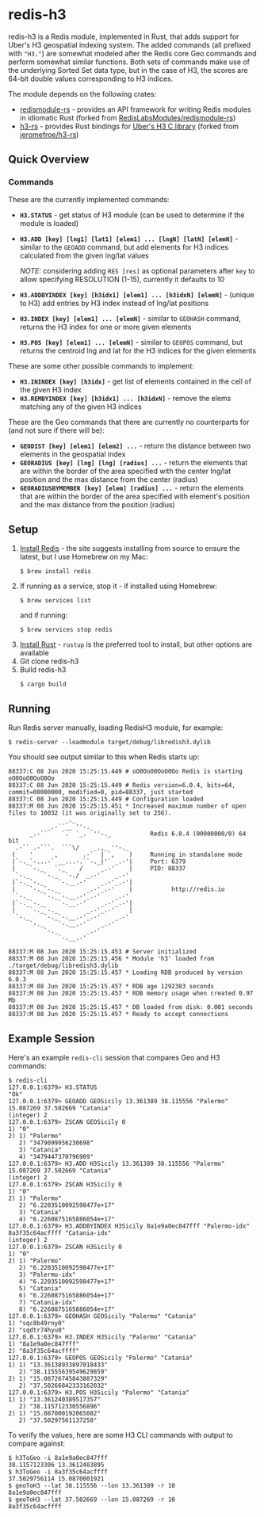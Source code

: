# redis-h3

redis-h3 is a Redis module, implemented in Rust, that adds support for Uber's H3 geospatial indexing system. The added
commands (all prefixed with `"H3."`) are somewhat modeled after the Redis core Geo commands and perform somewhat similar
functions. Both sets of commands make use of the underlying Sorted Set data type, but in the case of H3,
the scores are 64-bit double values corresponding to H3 indices.

The module depends on the following crates:

* [redismodule-rs](https://github.com/clarkcb/redismodule-rs) - provides an API framework for writing Redis modules in
  idiomatic Rust (forked from [RedisLabsModules/redismodule-rs](https://github.com/RedisLabsModules/redismodule-rs))
* [h3-rs](https://github.com/clarkcb/h3-rs) - provides Rust bindings for
  [Uber's H3 C library](https://uber.github.io/h3/) (forked from [jeromefroe/h3-rs](https://github.com/jeromefroe/h3-rs))

## Quick Overview
### Commands
These are the currently implemented commands:
* __`H3.STATUS`__ - get status of H3 module (can be used to determine if the module is loaded)
* __`H3.ADD [key] [lng1] [lat1] [elem1] ... [lngN] [latN] [elemN]`__ - similar to the `GEOADD` command, but add elements
  for H3 indices calculated from the given lng/lat values
  
  _NOTE:_ considering adding `RES [res]` as optional parameters after `key` to allow specifying RESOLUTION (1-15),
            currently it defaults to 10
* __`H3.ADDBYINDEX [key] [h3idx1] [elem1] ... [h3idxN] [elemN]`__ - (unique to H3) add entries by H3 index instead of
  lng/lat positions
* __`H3.INDEX [key] [elem1] ... [elemN]`__ - similar to `GEOHASH` command, returns the H3 index for one or more given
  elements
* __`H3.POS [key] [elem1] ... [elemN]`__ - similar to `GEOPOS` command, but returns the centroid lng and lat for the
  H3 indices for the given elements

These are some other possible commands to implement:
* __`H3.ININDEX [key] [h3idx]`__ - get list of elements contained in the cell of the given H3 index
* __`H3.REMBYINDEX [key] [h3idx1] ... [h3idxN]`__ - remove the elems matching any of the given H3 indices

These are the Geo commands that there are currently no counterparts for (and not sure if there will be):
* __`GEODIST [key] [elem1] [elem2] ...`__ - return the distance between two elements in the geospatial index
* __`GEORADIUS [key] [lng] [lng] [radius] ...`__ - return the elements that are within the border of the area
  specified with the center lng/lat position and the max distance from the center (radius)
* __`GEORADIUSBYMEMBER [key] [elem] [radius] ...`__ - return the elements that are within the border of the area
  specified with element's position and the max distance from the position (radius)

## Setup
1. [Install Redis](https://redis.io/topics/quickstart) - the site suggests installing from source to ensure the latest,
   but I use Homebrew on my Mac:
   ```
   $ brew install redis
   ```
2. If running as a service, stop it - if installed using Homebrew:
   ```
   $ brew services list
   ```
   and if running:
   ```
   $ brew services stop redis
   ```
3. [Install Rust](https://www.rust-lang.org/tools/install) - `rustup` is the preferred tool to install, but other
   options are available
4. Git clone redis-h3
5. Build redis-h3
   ```
   $ cargo build
   ```

## Running
Run Redis server manually, loading RedisH3 module, for example:
```
$ redis-server --loadmodule target/debug/libredish3.dylib
```

You should see output similar to this when Redis starts up:
```
88337:C 08 Jun 2020 15:25:15.449 # oO0OoO0OoO0Oo Redis is starting oO0OoO0OoO0Oo
88337:C 08 Jun 2020 15:25:15.449 # Redis version=6.0.4, bits=64, commit=00000000, modified=0, pid=88337, just started
88337:C 08 Jun 2020 15:25:15.449 # Configuration loaded
88337:M 08 Jun 2020 15:25:15.451 * Increased maximum number of open files to 10032 (it was originally set to 256).
                _._                                                  
           _.-``__ ''-._                                             
      _.-``    `.  `_.  ''-._           Redis 6.0.4 (00000000/0) 64 bit
  .-`` .-```.  ```\/    _.,_ ''-._                                   
 (    '      ,       .-`  | `,    )     Running in standalone mode
 |`-._`-...-` __...-.``-._|'` _.-'|     Port: 6379
 |    `-._   `._    /     _.-'    |     PID: 88337
  `-._    `-._  `-./  _.-'    _.-'                                   
 |`-._`-._    `-.__.-'    _.-'_.-'|                                  
 |    `-._`-._        _.-'_.-'    |           http://redis.io        
  `-._    `-._`-.__.-'_.-'    _.-'                                   
 |`-._`-._    `-.__.-'    _.-'_.-'|                                  
 |    `-._`-._        _.-'_.-'    |                                  
  `-._    `-._`-.__.-'_.-'    _.-'                                   
      `-._    `-.__.-'    _.-'                                       
          `-._        _.-'                                           
              `-.__.-'                                               

88337:M 08 Jun 2020 15:25:15.453 # Server initialized
88337:M 08 Jun 2020 15:25:15.456 * Module 'h3' loaded from ./target/debug/libredish3.dylib
88337:M 08 Jun 2020 15:25:15.457 * Loading RDB produced by version 6.0.3
88337:M 08 Jun 2020 15:25:15.457 * RDB age 1292383 seconds
88337:M 08 Jun 2020 15:25:15.457 * RDB memory usage when created 0.97 Mb
88337:M 08 Jun 2020 15:25:15.457 * DB loaded from disk: 0.001 seconds
88337:M 08 Jun 2020 15:25:15.457 * Ready to accept connections
```

## Example Session
Here's an example `redis-cli` session that compares Geo and H3 commands:

```
$ redis-cli 
127.0.0.1:6379> H3.STATUS
"Ok"
127.0.0.1:6379> GEOADD GEOSicily 13.361389 38.115556 "Palermo" 15.087269 37.502669 "Catania"
(integer) 2
127.0.0.1:6379> ZSCAN GEOSicily 0
1) "0"
2) 1) "Palermo"
   2) "3479099956230698"
   3) "Catania"
   4) "3479447370796909"
127.0.0.1:6379> H3.ADD H3Sicily 13.361389 38.115556 "Palermo" 15.087269 37.502669 "Catania"
(integer) 2
127.0.0.1:6379> ZSCAN H3Sicily 0
1) "0"
2) 1) "Palermo"
   2) "6.2203510092598477e+17"
   3) "Catania"
   4) "6.2260875165886054e+17"
127.0.0.1:6379> H3.ADDBYINDEX H3Sicily 8a1e9a0ec847fff "Palermo-idx" 8a3f35c64acffff "Catania-idx"
(integer) 2
127.0.0.1:6379> ZSCAN H3Sicily 0
1) "0"
2) 1) "Palermo"
   2) "6.2203510092598477e+17"
   3) "Palermo-idx"
   4) "6.2203510092598477e+17"
   5) "Catania"
   6) "6.2260875165886054e+17"
   7) "Catania-idx"
   8) "6.2260875165886054e+17"
127.0.0.1:6379> GEOHASH GEOSicily "Palermo" "Catania"
1) "sqc8b49rny0"
2) "sqdtr74hyu0"
127.0.0.1:6379> H3.INDEX H3Sicily "Palermo" "Catania"
1) "8a1e9a0ec847fff"
2) "8a3f35c64acffff"
127.0.0.1:6379> GEOPOS GEOSicily "Palermo" "Catania"
1) 1) "13.36138933897018433"
   2) "38.11555639549629859"
2) 1) "15.08726745843887329"
   2) "37.50266842333162032"
127.0.0.1:6379> H3.POS H3Sicily "Palermo" "Catania"
1) 1) "13.361240389517357"
   2) "38.115712330556896"
2) 1) "15.087000192065082"
   2) "37.50297561137258"
```

To verify the values, here are some H3 CLI commands with output to compare against:
```
$ h3ToGeo -i 8a1e9a0ec847fff
38.1157123306 13.3612403895
$ h3ToGeo -i 8a3f35c64acffff
37.5029756114 15.0870001921
$ geoToH3 --lat 38.115556 --lon 13.361389 -r 10
8a1e9a0ec847fff
$ geoToH3 --lat 37.502669 --lon 15.087269 -r 10
8a3f35c64acffff
```
